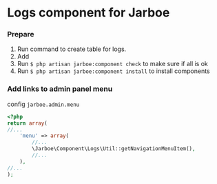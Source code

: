 # Logs component for Jarboe

### Prepare
1. Run command to create table for logs.
2. Add
2. Run ```$ php artisan jarboe:component check``` to make sure if all is ok
3. Run ```$ php artisan jarboe:component install``` to install components

### Add links to admin panel menu
config ```jarboe.admin.menu```
```php
<?php
return array(
//...
    'menu' => array(
        //...
        \Jarboe\Component\Logs\Util::getNavigationMenuItem(),
        //...
    ),
//...
);
```